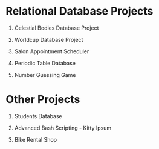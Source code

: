 # Relational Database Projects 
 1. Celestial Bodies Database Project 
 
 2. Worldcup Database Project
 
 3. Salon Appointment Scheduler
 
 4. Periodic Table Database

 5. Number Guessing Game

# Other Projects
 1. Students Database

 2. Advanced Bash Scripting - Kitty Ipsum

 3. Bike Rental Shop 
  

